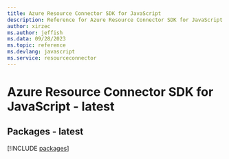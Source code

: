 ```yaml
---
title: Azure Resource Connector SDK for JavaScript
description: Reference for Azure Resource Connector SDK for JavaScript
author: xirzec
ms.author: jeffish
ms.data: 09/28/2023
ms.topic: reference
ms.devlang: javascript
ms.service: resourceconnector
---
```

# Azure Resource Connector SDK for JavaScript - latest
## Packages - latest
[!INCLUDE [packages](resource-connector-index.md)]